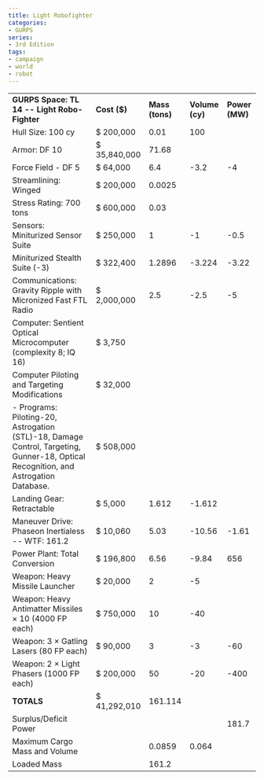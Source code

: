 ```yaml
---
title: Light Robofighter
categories:
- GURPS
series:
- 3rd Edition
tags:
- campaign
- world
- robot
---
```


|                                                                                                                                      |              |                 |                 |                |
|--------------------------------------------------------------------------------------------------------------------------------------|--------------|-----------------|-----------------|----------------|
| **GURPS Space: TL 14 -- Light Robo-Fighter**                                                                                         | **Cost ($)** | **Mass (tons)** | **Volume (cy)** | **Power (MW)** |
| Hull Size: 100 cy                                                                                                                    | $ 200,000    | 0.01            | 100             |                |
| Armor: DF 10                                                                                                                         | $ 35,840,000 | 71.68           |                 |                |
| Force Field - DF 5                                                                                                                   | $ 64,000     | 6.4             | -3.2            | -4             |
| Streamlining: Winged                                                                                                                 | $ 200,000    | 0.0025          |                 |                |
| Stress Rating: 700 tons                                                                                                              | $ 600,000    | 0.03            |                 |                |
| Sensors: Miniturized Sensor Suite                                                                                                    | $ 250,000    | 1               | -1              | -0.5           |
| Miniturized Stealth Suite (-3)                                                                                                       | $ 322,400    | 1.2896          | -3.224          | -3.22          |
| Communications: Gravity Ripple with Micronized Fast FTL Radio                                                                        | $ 2,000,000  | 2.5             | -2.5            | -5             |
| Computer: Sentient Optical Microcomputer (complexity 8; IQ 16)                                                                       | $ 3,750      |                 |                 |                |
| Computer Piloting and Targeting Modifications                                                                                        | $ 32,000     |                 |                 |                |
| \- Programs: Piloting-20, Astrogation (STL)-18, Damage Control, Targeting, Gunner-18, Optical Recognition, and Astrogation Database. | $ 508,000    |                 |                 |                |
| Landing Gear: Retractable                                                                                                            | $ 5,000      | 1.612           | -1.612          |                |
| Maneuver Drive: Phaseon Inertialess -- WTF: 161.2                                                                                    | $ 10,060     | 5.03            | -10.56          | -1.61          |
| Power Plant: Total Conversion                                                                                                        | $ 196,800    | 6.56            | -9.84           | 656            |
| Weapon: Heavy Missile Launcher                                                                                                       | $ 20,000     | 2               | -5              |                |
| Weapon: Heavy Antimatter Missiles × 10 (4000 FP each)                                                                                | $ 750,000    | 10              | -40             |                |
| Weapon: 3 × Gatling Lasers (80 FP each)                                                                                              | $ 90,000     | 3               | -3              | -60            |
| Weapon: 2 × Light Phasers (1000 FP each)                                                                                             | $ 200,000    | 50              | -20             | -400           |
| **TOTALS**                                                                                                                           | $ 41,292,010 | 161.114         |                 |                |
| Surplus/Deficit Power                                                                                                                |              |                 |                 | 181.7          |
| Maximum Cargo Mass and Volume                                                                                                        |              | 0.0859          | 0.064           |                |
| Loaded Mass                                                                                                                          |              | 161.2           |                 |                |
